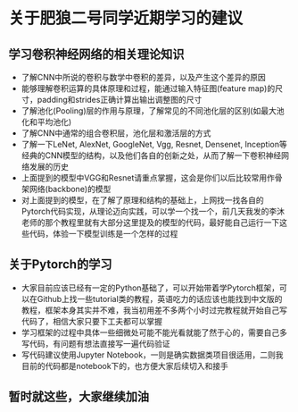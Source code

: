 # 关于肥狼二号同学近期学习的建议

## 学习卷积神经网络的相关理论知识
+ 了解CNN中所说的卷积与数学中卷积的差异，以及产生这个差异的原因   
+ 能够理解卷积运算的具体原理和过程，能通过输入特征图(feature map)的尺寸，padding和strides正确计算出输出调整图的尺寸
+ 了解池化(Pooling)层的作用与原理，了解常见的不同池化层的区别(如最大池化和平均池化)
+ 了解CNN中通常的组合卷积层，池化层和激活层的方式  
+ 了解一下LeNet, AlexNet, GoogleNet, Vgg, Resnet, Densenet, Inception等经典的CNN模型的结构，以及他们各自的创新之处，从而了解一下卷积神经网络发展的历史
+ 上面提到的模型中VGG和Resnet请重点掌握，这会是你们以后比较常用作骨架网络(backbone)的模型
+ 对上面提到的模型，在了解了原理和结构的基础上，上网找一找各自的Pytorch代码实现，从理论迈向实践，可以学一个找一个，前几天我发的李沐老师的那个教程里就有大部分这里提及的模型的代码，最好能自己运行一下这些代码，体验一下模型训练是一个怎样的过程

## 关于Pytorch的学习
+ 大家目前应该已经有一定的Python基础了，可以开始带着学Pytorch框架，可以在Github上找一些tutorial类的教程，英语吃力的话应该也能找到中文版的教程，框架本身其实并不难，我当初用差不多两个小时过完教程就开始自己写代码了，相信大家只要下工夫都可以掌握
+ 学习框架的过程中具体一些细微处可能不能光看就能了然于心的，需要自己多写代码，有问题有想法直接写一遍代码验证
+ 写代码建议使用Jupyter Notebook，一则是确实数据类项目很适用，二则我目前的代码都是notebook下的，也方便大家后续切入和接手

## 暂时就这些，大家继续加油
